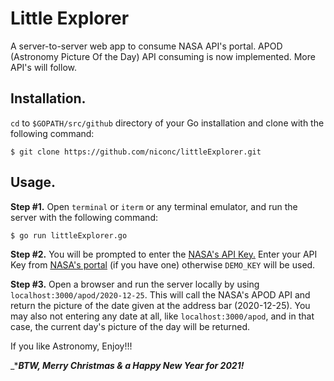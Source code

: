 # Little Explorer

A server-to-server web app to consume NASA API's portal. APOD (Astronomy Picture Of the Day) API consuming is now implemented. More API's will follow.

## Installation.
`cd` to `$GOPATH/src/github` directory of your Go installation and clone with the following command:
```
$ git clone https://github.com/niconc/littleExplorer.git
```

## Usage.
**Step #1.**
Open `terminal` or `iterm` or any terminal emulator, and run the server with the following command:
```
$ go run littleExplorer.go

```
**Step #2.**
You will be prompted to enter the <a href="https://api.nasa.gov/" target="_blank">NASA's API Key.</a> Enter your API Key from <a href="https://api.nasa.gov/" target="_blank">NASA's portal</a> (if you have one) otherwise `DEMO_KEY` will be used.

**Step #3.**
Open a browser and run the server locally by using `localhost:3000/apod/2020-12-25`. This will call the NASA's APOD API and return the picture of the date given at the address bar (2020-12-25). You may also not entering any date at all, like `localhost:3000/apod`, and in that case, the current day's picture of the day will be returned.

If you like Astronomy, Enjoy!!!

_****BTW, Merry Christmas & a Happy New Year for 2021!***
